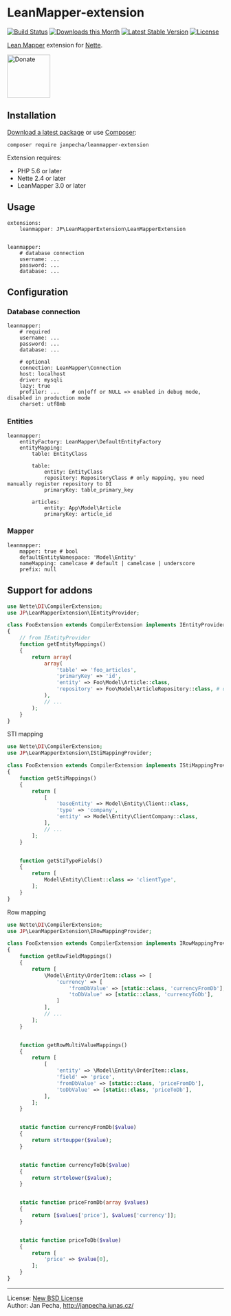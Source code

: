 LeanMapper-extension
====================

[![Build Status](https://github.com/janpecha/leanmapper-extension/workflows/Build/badge.svg)](https://github.com/janpecha/leanmapper-extension/actions)
[![Downloads this Month](https://img.shields.io/packagist/dm/janpecha/leanmapper-extension.svg)](https://packagist.org/packages/janpecha/leanmapper-extension)
[![Latest Stable Version](https://poser.pugx.org/janpecha/leanmapper-extension/v/stable)](https://github.com/janpecha/leanmapper-extension/releases)
[![License](https://img.shields.io/badge/license-New%20BSD-blue.svg)](https://github.com/janpecha/leanmapper-extension/blob/master/license.md)

[Lean Mapper](http://leanmapper.com/) extension for [Nette](https://nette.org).

<a href="https://www.janpecha.cz/donate/"><img src="https://buymecoffee.intm.org/img/donate-banner.v1.svg" alt="Donate" height="100"></a>


Installation
------------

[Download a latest package](https://github.com/janpecha/leanmapper-extension/releases) or use [Composer](http://getcomposer.org/):

```
composer require janpecha/leanmapper-extension
```

Extension requires:
* PHP 5.6 or later
* Nette 2.4 or later
* LeanMapper 3.0 or later


Usage
-----

``` neon
extensions:
	leanmapper: JP\LeanMapperExtension\LeanMapperExtension


leanmapper:
	# database connection
	username: ...
	password: ...
	database: ...
```


Configuration
-------------

### Database connection

``` neon
leanmapper:
	# required
	username: ...
	password: ...
	database: ...

	# optional
	connection: LeanMapper\Connection
	host: localhost
	driver: mysqli
	lazy: true
	profiler: ...    # on|off or NULL => enabled in debug mode, disabled in production mode
	charset: utf8mb
```


### Entities

``` neon
leanmapper:
	entityFactory: LeanMapper\DefaultEntityFactory
	entityMapping:
		table: EntityClass

		table:
			entity: EntityClass
			repository: RepositoryClass # only mapping, you need manually register repository to DI
			primaryKey: table_primary_key

		articles:
			entity: App\Model\Article
			primaryKey: article_id
```


### Mapper

``` neon
leanmapper:
	mapper: true # bool
	defaultEntityNamespace: 'Model\Entity'
	nameMapping: camelcase # default | camelcase | underscore
	prefix: null
```


Support for addons
------------------

``` php
use Nette\DI\CompilerExtension;
use JP\LeanMapperExtension\IEntityProvider;

class FooExtension extends CompilerExtension implements IEntityProvider
{
	// from IEntityProvider
	function getEntityMappings()
	{
		return array(
			array(
				'table' => 'foo_articles',
				'primaryKey' => 'id',
				'entity' => Foo\Model\Article::class,
				'repository' => Foo\Model\ArticleRepository::class, # only mapping, you need manually register repository to DI
			),
			// ...
		);
	}
}
```

STI mapping

``` php
use Nette\DI\CompilerExtension;
use JP\LeanMapperExtension\IStiMappingProvider;

class FooExtension extends CompilerExtension implements IStiMappingProvider
{
	function getStiMappings()
	{
		return [
			[
				'baseEntity' => Model\Entity\Client::class,
				'type' => 'company',
				'entity' => Model\Entity\ClientCompany::class,
			],
			// ...
		];
	}


	function getStiTypeFields()
	{
		return [
			Model\Entity\Client::class => 'clientType',
		];
	}
}
```

Row mapping

``` php
use Nette\DI\CompilerExtension;
use JP\LeanMapperExtension\IRowMappingProvider;

class FooExtension extends CompilerExtension implements IRowMappingProvider
{
	function getRowFieldMappings()
	{
		return [
			\Model\Entity\OrderItem::class => [
				'currency' => [
					'fromDbValue' => [static::class, 'currencyFromDb'],
					'toDbValue' => [static::class, 'currencyToDb'],
				]
			],
			// ...
		];
	}


	function getRowMultiValueMappings()
	{
		return [
			[
				'entity' => \Model\Entity\OrderItem::class,
				'field' => 'price',
				'fromDbValue' => [static::class, 'priceFromDb'],
				'toDbValue' => [static::class, 'priceToDb'],
			],
		];
	}


	static function currencyFromDb($value)
	{
		return strtoupper($value);
	}


	static function currencyToDb($value)
	{
		return strtolower($value);
	}


	static function priceFromDb(array $values)
	{
		return [$values['price'], $values['currency']];
	}


	static function priceToDb($value)
	{
		return [
			'price' => $value[0],
		];
	}
}
```

------------------------------

License: [New BSD License](license.md)
<br>Author: Jan Pecha, http://janpecha.iunas.cz/
